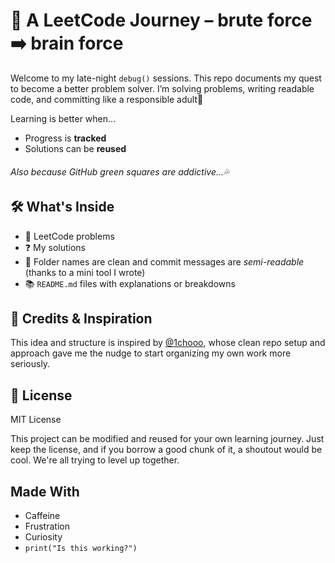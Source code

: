 # 🧠 A LeetCode Journey – brute force ➡️ brain force

Welcome to my late-night `debug()` sessions. This repo documents my quest to become a better problem solver.
I’m solving problems, writing readable code, and committing like a responsible adult👤

Learning is better when...
- Progress is **tracked**   
- Solutions can be **reused**
###### Also because GitHub green squares are addictive...💦


## 🛠️ What's Inside

- 🧩 LeetCode problems
- ❓ My solutions
- 📁 Folder names are clean and commit messages are *semi-readable* (thanks to a mini tool I wrote)
- 📚 `README.md` files with explanations or breakdowns


## 🙏 Credits & Inspiration

This idea and structure is inspired by [@1chooo](https://github.com/1chooo), 
whose clean repo setup and approach gave me the nudge to start organizing my own work more seriously.


## 🪪 License

MIT License

This project can be modified and reused for your own learning journey. Just keep the license, and if you borrow a good chunk of it, a shoutout would be cool. We're all trying to level up together.


## Made With

- Caffeine
- Frustration
- Curiosity
- `print("Is this working?")`
